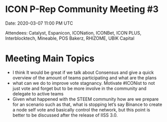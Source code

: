 # ICON P-Rep Community Meeting #3

Date: 2020-03-07 11:00 PM UTC

Attendees: Catalyst, Espanicon, ICONation, ICONBet, ICON PLUS, Interblocktech, Mineable, POS Bakerz, RHIZOME, UBIK Capital

# Meeting Main Topics

* I think It would be great if we talk about Consensus and give a quick overview of the amount of teams participating and what are the plans
* what can we do to improve vote stagnancy. Motivate #ICONist to not just vote and forget but to be more involve in the community and delegate to active teams
* Given what happened with the STEEM community how are we prepare for an scenario such as that, what is stopping let’s say Binance to create a node self vote and basically control the network, but this point is better to be discussed after the release of IISS 3.0.
